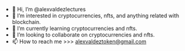 - 👋 Hi, I’m @alexvaldezlectures
- 👀 I’m interested in cryptocurrencies, nfts, and anything related with blockchain.
- 🌱 I’m currently learning cryptocurrencies and nfts.
- 💞️ I’m looking to collaborate on cryptocurrencies and nfts.
- 📫 How to reach me >>> alexvaldeztoken@gmail.com

<!---
alexvaldezlectures/alexvaldezlectures is a ✨ special ✨ repository because its `README.md` (this file) appears on your GitHub profile.
You can click the Preview link to take a look at your changes.
--->
